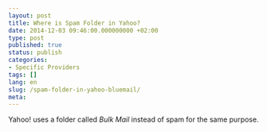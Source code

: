 ```yaml
---
layout: post
title: Where is Spam Folder in Yahoo?
date: 2014-12-03 09:46:00.000000000 +02:00
type: post
published: true
status: publish
categories:
- Specific Providers
tags: []
lang: en
slug: /spam-folder-in-yahoo-bluemail/
meta:
---
```


Yahoo! uses a folder called *Bulk Mail* instead of spam for the same purpose.